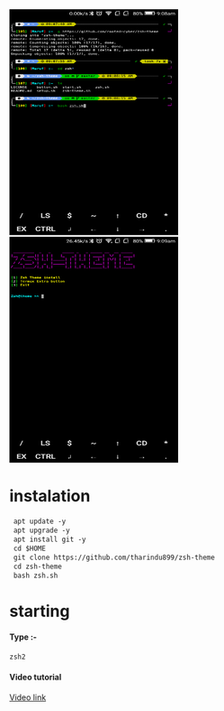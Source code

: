 <img src="https://github.com/rooted-cyber/image-upload/raw/master/zsh1.png" style="width:300px;height:400px;">
<img src="https://github.com/rooted-cyber/image-upload/raw/master/zsh2.png" style="width:300px;height:400px;">


# instalation
``` 
 apt update -y
 apt upgrade -y
 apt install git -y
 cd $HOME
 git clone https://github.com/tharindu899/zsh-theme
 cd zsh-theme
 bash zsh.sh
```
# starting
 
#### Type :-
 ```
 zsh2
 ```
#### Video tutorial

[Video link](https://youtu.be/2krTPrMHG80)
